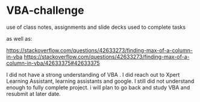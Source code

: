 # VBA-challenge

use of class notes, assignments and slide decks used to complete tasks

as well as: 

https://stackoverflow.com/questions/42633273/finding-max-of-a-column-in-vba
https://stackoverflow.com/questions/42633273/finding-max-of-a-column-in-vba/42633375#42633375


I did not have a strong understanding of VBA . I did reach out to Xpert Learning Assistant, learning assistants and google. I still did not understand enough to fully complete project. i will plan to go back and study VBA and resubmit at later date. 
